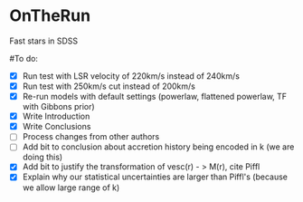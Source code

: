 # OnTheRun
Fast stars in SDSS

#To do:

- [x] Run test with LSR velocity of 220km/s instead of 240km/s
- [x] Run test with 250km/s cut instead of 200km/s
- [x] Re-run models with default settings (powerlaw, flattened powerlaw, TF with Gibbons prior) 
- [x] Write Introduction
- [x] Write Conclusions
- [ ] Process changes from other authors
- [ ] Add bit to conclusion about accretion history being encoded in k (we are doing this)
- [x] Add bit to justify the transformation of vesc(r) - > M(r), cite Piffl
- [x] Explain why our statistical uncertainties are larger than Piffl's (because we allow large range of k)
